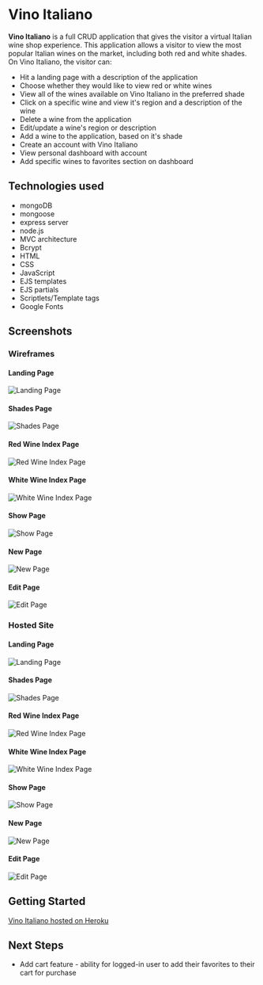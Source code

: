 # Vino Italiano

**Vino Italiano** is a full CRUD application that gives the visitor a virtual Italian wine shop experience. This application allows a visitor to view the most popular Italian wines on the market, including both red and white shades. On Vino Italiano, the visitor can:
* Hit a landing page with a description of the application
* Choose whether they would like to view red or white wines
* View all of the wines available on Vino Italiano in the preferred shade
* Click on a specific wine and view it's region and a description of the wine
* Delete a wine from the application
* Edit/update a wine's region or description
* Add a wine to the application, based on it's shade
* Create an account with Vino Italiano
* View personal dashboard with account
* Add specific wines to favorites section on dashboard


## Technologies used

* mongoDB
* mongoose
* express server
* node.js
* MVC architecture
* Bcrypt
* HTML
* CSS
* JavaScript
* EJS templates
* EJS partials
* Scriptlets/Template tags
* Google Fonts


## Screenshots

### Wireframes

#### Landing Page
![Landing Page](https://i.imgur.com/PNsn1In.png)

#### Shades Page
![Shades Page](https://i.imgur.com/lXWbNZm.png)

#### Red Wine Index Page
![Red Wine Index Page](https://i.imgur.com/lIIxvCD.png)

#### White Wine Index Page
![White Wine Index Page](https://i.imgur.com/qhc1dnt.png)

#### Show Page
![Show Page](https://i.imgur.com/UfcN5CX.png)

#### New Page
![New Page](https://i.imgur.com/PQAznuN.png)

#### Edit Page
![Edit Page](https://i.imgur.com/NVO5CqF.png)

### Hosted Site

#### Landing Page
![Landing Page](https://i.imgur.com/EvMZzRj.jpg)

#### Shades Page
![Shades Page](https://i.imgur.com/uj3lQBi.jpg)

#### Red Wine Index Page
![Red Wine Index Page](https://i.imgur.com/O19RlvR.jpg)

#### White Wine Index Page
![White Wine Index Page](https://i.imgur.com/vPKKO0W.jpg)

#### Show Page
![Show Page](https://i.imgur.com/FUcPJXK.jpg)

#### New Page
![New Page](https://i.imgur.com/WciY6CA.jpg)

#### Edit Page
![Edit Page](https://i.imgur.com/lp9w0kb.jpg)


## Getting Started

[Vino Italiano hosted on Heroku](https://vino-italiano.herokuapp.com/vino-italiano)


## Next Steps

* Add cart feature - ability for logged-in user to add their favorites to their cart for purchase